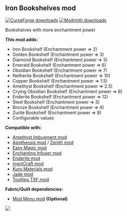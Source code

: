 <h2><strong>Iron Bookshelves mod</strong></h2>
<p><a href="https://www.curseforge.com/minecraft/mc-mods/iron-bookshelves"><img src="https://cf.way2muchnoise.eu/full_651738_downloads.svg?badge_style=flat" alt="CurseForge downloads" /></a> <a href="https://modrinth.com/mod/iron-bookshelves"><img src="https://img.shields.io/badge/dynamic/json?color=2d2d2d&amp;colorA=17b85a&amp;style=flat-square&amp;label=&amp;suffix= downloads&amp;query=downloads&amp;url=https://api.modrinth.com/v2/project/QmCOBeSP&amp;logo=modrinth&amp;logoColor=2d2d2d" alt="Modrinth downloads" /></a></p>

Bookshelves with more enchantment power

<strong>This mod adds:</strong>

- Iron Bookshelf (Enchantment power => 2)
- Golden Bookshelf (Enchantment power => 3)
- Diamond Bookshelf (Enchantment power => 5)
- Emerald Bookshelf (Enchantment power => 6)
- Obsidian Bookshelf (Enchantment power => 7)
- Netherite Bookshelf (Enchantment power => 10)
- Copper Bookshelf (Enchantment power => 1.5)
- Amethyst Bookshelf (Enchantment power => 2.5)
- Crying Obsidian Bookshelf (Enchantment power => 8)
- Enderite Bookshelf (Enchantment power => 12)
- Steel Bookshelf (Enchantment power => 3)
- Bronze Bookshelf (Enchantment power => 4)
- Zurite Bookshelf (Enchantment power => 8)
- Configurable values

<strong>Compatible with:</strong>

- <a href="https://www.curseforge.com/minecraft/mc-mods/amethyst-imbuement" target="_blank">Amethyst Imbuement mod</a>
- <a href="https://www.curseforge.com/minecraft/mc-mods/apotheosis" target="_blank">Apotheosis mod</a> / <a href="https://www.curseforge.com/minecraft/mc-mods/zenith" target="_blank">Zenith mod</a>
- <a href="https://www.curseforge.com/minecraft/mc-mods/easy-magic" target="_blank">Easy Magic mod</a>
- <a href="https://www.curseforge.com/minecraft/mc-mods/enchanting-infuser-forge" target="_blank">Enchanting Infuser mod</a>
- <a href="https://www.curseforge.com/minecraft/mc-mods/enderite-mod-for-forge" target="_blank">Enderite mod</a>
- <a href="https://www.curseforge.com/minecraft/mc-mods/ingotcraft" target="_blank">IngotCraft mod</a>
- <a href="https://www.curseforge.com/minecraft/mc-mods/kuro-materials" target="_blank">Kuro Materials mod</a>
- <a href="https://www.curseforge.com/minecraft/mc-mods/jade" target="_blank">Jade mod</a>
- <a href="https://www.curseforge.com/minecraft/mc-mods/tooltips-txf" target="_blank">Tooltips TXF mod</a>

<strong>Fabric/Quilt dependencies:</strong>

- <a href="https://modrinth.com/mod/modmenu" target="_blank">Mod Menu mod</a> <strong>(Optional)</strong>

<img src="https://cdn.modrinth.com/data/QmCOBeSP/images/3769a0a21896287116f97a77a769cf23a313f1cb.png">